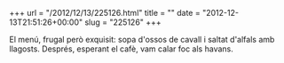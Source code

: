 +++
url = "/2012/12/13/225126.html"
title = ""
date = "2012-12-13T21:51:26+00:00"
slug = "225126"
+++

<p>El menú, frugal però exquisit: sopa d'ossos de cavall i saltat d'alfals amb llagosts. Després, esperant el cafè, vam calar foc als havans.</p>
